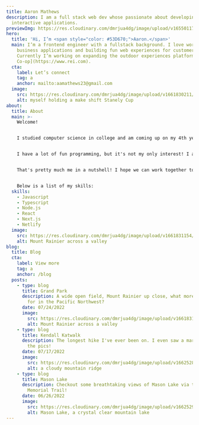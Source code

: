 ```yaml
---
title: Aaron Mathews
description: I am a full stack web dev whose passionate about developing simple,
  interactive applications.
previewImg: https://res.cloudinary.com/dmrjua4dg/image/upload/v1655011722/Adventure%20Blog/dirty-harrys-peak/mountain-1.jpg
hero:
  title: 'Hi, I’m <span style="color: #53D670;">Aaron.</span>'
  main: I’m a frontend engineer with a fullstack background. I love working on
    business applications and building fun web experiences for customers.
    Currently I’m working on expanding the outdoor experiences platform at [REI
    Co-op](https://www.rei.com).
  cta:
    label: Let’s connect
    tag: a
    anchor: mailto:aamathews23@gmail.com
  image:
    src: https://res.cloudinary.com/dmrjua4dg/image/upload/v1661830211/Adventure%20Blog/hockey-win.jpg
    alt: myself holding a make shift Stanely Cup
about:
  title: About
  main: >-
    Welcome!


    I studied computer science in college and am coming up on my 4th year of job experience as a software engineer.


    I have a lot of fun programming, but it's not my only interest! I also enjoy video games, hikes, ice hockey, and as of late barbecuing. I'm currently based out of Seattle, WA.


    That's pretty much me in a nutshell! I hope we can work together to solve any problems you have.


    Below is a list of my skills:
  skills:
    - Javascript
    - Typescript
    - Node.js
    - React
    - Next.js
    - Netlify
  image:
    src: https://res.cloudinary.com/dmrjua4dg/image/upload/v1661831154/Adventure%20Blog/grand-park-lake-eleanor-trail/mountain-ridge-3.jpg
    alt: Mount Rainier across a valley
blog:
  title: Blog
  cta:
    label: View more
    tag: a
    anchor: /blog
  posts:
    - type: blog
      title: Grand Park
      description: A wide open field, Mount Rainier up close, what more can you ask
        for in the Pacific Northwest?
      date: 07/24/2022
      image:
        src: https://res.cloudinary.com/dmrjua4dg/image/upload/v1661831154/Adventure%20Blog/grand-park-lake-eleanor-trail/mountain-ridge-3.jpg
        alt: Mount Rainier across a valley
    - type: blog
      title: Kendall Katwalk
      description: The longest hike I've ever been on. I even saw a marmot. Checkout
        the pics!
      date: 07/17/2022
      image:
        src: https://res.cloudinary.com/dmrjua4dg/image/upload/v1662528403/Adventure%20Blog/kendall-katwalk/ridge-2.jpg
        alt: a cloudy mountain ridge
    - type: blog
      title: Mason Lake
      description: Checkout some breathtaking views of Mason Lake via the Ira Springs
        Memorial Trail!
      date: 06/26/2022
      image:
        src: https://res.cloudinary.com/dmrjua4dg/image/upload/v1662529756/Adventure%20Blog/mason-lake/lake-2.jpg
        alt: Mason Lake, a crystal clear mountain lake
---
```

